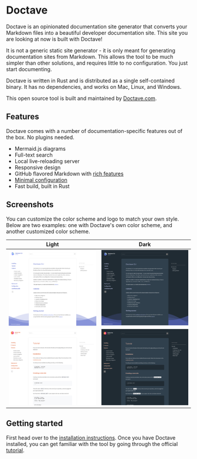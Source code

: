 Doctave
=======

Doctave is an opinionated documentation site generator that converts your Markdown files
into a beautiful developer documentation site. This site you are looking at now is built with
Doctave!

It is not a generic static site generator - it is only meant for generating documentation sites from
Markdown. This allows the tool to be much simpler than other solutions, and requires little to no
configuration. You just start documenting.

Doctave is written in Rust and is distributed as a single self-contained binary. It has no
dependencies, and works on Mac, Linux, and Windows.

This open source tool is built and maintained by [Doctave.com](https://www.doctave.com).

## Features

Doctave comes with a number of documentation-specific features out of the box. No plugins needed.

- Mermaid.js diagrams
- Full-text search
- Local live-reloading server
- Responsive design
- GitHub flavored Markdown with [rich features](/features/markdown)
- [Minimal configuration](/configuration)
- Fast build, built in Rust


## Screenshots

You can customize the color scheme and logo to match your own style. Below are two examples: one
with Doctave's own color scheme, and another customized color scheme.

Light                               | Dark                                      |
------------------------------------|-------------------------------------------|
![Exmple 1](/assets/example-1.png)  | ![Example 2](/assets/example-1-dark.png)  |
![Exmple 2](/assets/example-2.png)  | ![Example 2](/assets/example-2-dark.png)  |

## Getting started

First head over to the [installation instructions](/installing). Once you have Doctave installed,
you can get familiar with the tool by going through the official [tutorial](/tutorial).
